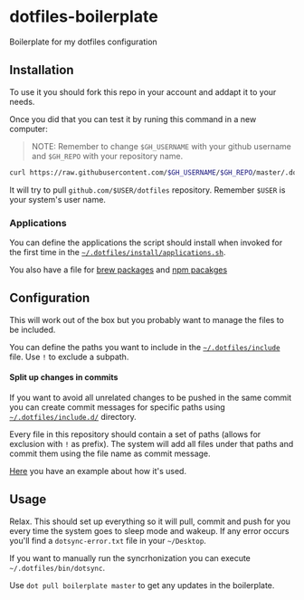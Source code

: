 # dotfiles-boilerplate

Boilerplate for my dotfiles configuration

## Installation

To use it you should fork this repo in your account and addapt it to your needs.

Once you did that you can test it by runing this command in a new computer:

> NOTE: Remember to change `$GH_USERNAME` with your github username and `$GH_REPO` with your repository name.

```bash
curl https://raw.githubusercontent.com/$GH_USERNAME/$GH_REPO/master/.dotfiles/install/init.sh | bash
```

It will try to pull `github.com/$USER/dotfiles` repository. Remember `$USER` is your system's user name.

### Applications

You can define the applications the script should install when invoked for the first time in the [`~/.dotfiles/install/applications.sh`](https://github.com/amatiasq/dotfiles-boilerplate/blob/master/.dotfiles/install/applications.sh).

You also have a file for [brew packages](https://github.com/amatiasq/dotfiles-boilerplate/blob/master/.dotfiles/install/brew.sh) and [npm pacakges](https://github.com/amatiasq/dotfiles-boilerplate/blob/master/.dotfiles/install/node.sh)

## Configuration

This will work out of the box but you probably want to manage the files to be included.

You can define the paths you want to include in the [`~/.dotfiles/include`](https://github.com/amatiasq/dotfiles-boilerplate/blob/master/.dotfiles/include) file. Use `!` to exclude a subpath.

#### Split up changes in commits

If you want to avoid all unrelated changes to be pushed in the same commit you can create commit messages for specific paths using [`~/.dotfiles/include.d/`](https://github.com/amatiasq/dotfiles-boilerplate/tree/master/.dotfiles/include.d) directory.

Every file in this repository should contain a set of paths (allows for exclusion with `!` as prefix). The system will add all files under that paths and commit them using the file name as commit message.

[Here](https://github.com/amatiasq/dotfiles-boilerplate/blob/master/.dotfiles/include.d/Config%20-%20.dotfiles) you have an example about how it's used.

## Usage

Relax. This should set up everything so it will pull, commit and push for you every time the system goes to sleep mode and wakeup. If any error occurs you'll find a `dotsync-error.txt` file in your `~/Desktop`.

If you want to manually run the syncrhonization you can execute `~/.dotfiles/bin/dotsync`.

Use `dot pull boilerplate master` to get any updates in the boilerplate.

